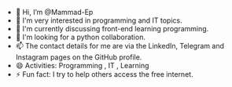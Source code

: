 - 👋 Hi, I’m @Mammad-Ep
- 👀 I'm very interested in programming and IT topics.
- 🌱 I'm currently discussing front-end learning programming.
- 💞️ I'm looking for a python collaboration.
- 📫 The contact details for me are via the LinkedIn, Telegram and Instagram pages on the GitHub profile.
- 😄 Activities: Programming , IT , Learning
- ⚡ Fun fact: I try to help others access the free internet.

<!---
Mammad-Ep/Mammad-Ep is a ✨ special ✨ repository because its `README.md` (this file) appears on your GitHub profile.
You can click the Preview link to take a look at your changes.
--->
